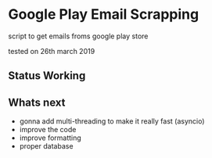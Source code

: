 # Google Play Email Scrapping
script to get emails froms google play store

tested on 26th march 2019
## Status Working

## Whats next
- gonna add multi-threading to make it really fast (asyncio)
- improve the code 
- improve formatting
- proper database 
